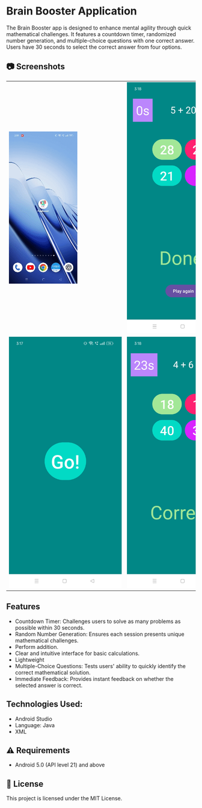 
# Brain Booster Application

The Brain Booster app is designed to enhance mental agility through quick mathematical challenges. It features a countdown timer, randomized number generation, and multiple-choice questions with one correct answer. Users have 30 seconds to select the correct answer from four options.


## 📷 Screenshots

<table style="width:100%">
  <tr>
    <td style="width:50%"><img src="image_src/gif-brain.gif" alt="GIF Brain" style="max-width:300px; height:auto;"></td>
    <td style="width:50%"><img src="image_src/br_img1.jpg" alt="Image 1" style="max-width:300px; height:auto;"></td>
  </tr>
  <tr>
    <td style="width:50%"><img src="image_src/br_img2.jpg" alt="Image 2" style="max-width:300px; height:auto;"></td>
    <td style="width:50%"><img src="image_src/br_img3.jpg" alt="Image 3" style="max-width:300px; height:auto;"></td>
  </tr>
</table>




## Features

- Countdown Timer: Challenges users to solve as many problems as possible within 30 seconds.
- Random Number Generation: Ensures each session presents unique mathematical challenges.
- Perform addition.
- Clear and intuitive interface for basic calculations.
- Lightweight
- Multiple-Choice Questions: Tests users' ability to quickly identify the correct mathematical solution.
- Immediate Feedback: Provides instant feedback on whether the selected answer is correct.

## Technologies Used:

- Android Studio
- Language: Java
- XML
## ⚠️ Requirements

- Android 5.0 (API level 21) and above

## 📜 License

This project is licensed under the MIT License.

